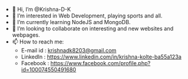 - 👋 Hi, I’m @Krishna-D-K
- 👀 I’m interested in Web Development, playing sports and all.
- 🌱 I’m currently learning NodeJS and MongoDB.
- 💞️ I’m looking to collaborate on interesting and new websites and webpages.
- 📫 How to reach me:
  - E-mail id : krishnadk8203@gmail.com
  - LinkedIn : https://www.linkedin.com/in/krishna-kolte-ba55a123a
  - Facebook : https://www.facebook.com/profile.php?id=100074550491680

<!---
Krishna-D-K/Krishna-D-K is a ✨ special ✨ repository because its `README.md` (this file) appears on your GitHub profile.
You can click the Preview link to take a look at your changes.
--->
